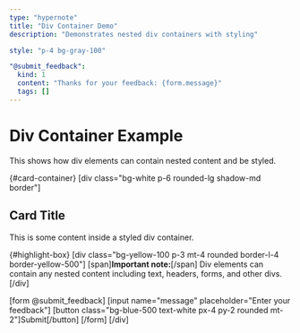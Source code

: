 ```yaml
---
type: "hypernote"
title: "Div Container Demo"
description: "Demonstrates nested div containers with styling"

style: "p-4 bg-gray-100"

"@submit_feedback":
  kind: 1
  content: "Thanks for your feedback: {form.message}"
  tags: []
---
```


# Div Container Example

This shows how div elements can contain nested content and be styled.

{#card-container}
[div class="bg-white p-6 rounded-lg shadow-md border"]
  ## Card Title
  
  This is some content inside a styled div container.
  
  {#highlight-box}
  [div class="bg-yellow-100 p-3 mt-4 rounded border-l-4 border-yellow-500"]
    [span]**Important note:**[/span] Div elements can contain any nested content including text, headers, forms, and other divs.
  [/div]
  
  [form @submit_feedback]
    [input name="message" placeholder="Enter your feedback"]
    [button class="bg-blue-500 text-white px-4 py-2 rounded mt-2"]Submit[/button]
  [/form]
[/div] 